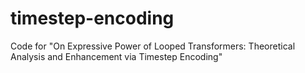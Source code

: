 # timestep-encoding
Code for "On Expressive Power of Looped Transformers: Theoretical Analysis and Enhancement via Timestep Encoding"

